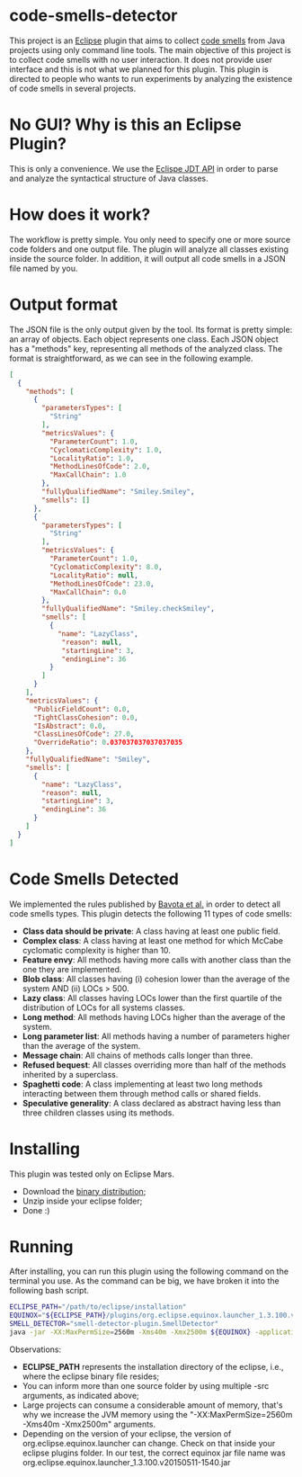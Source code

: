 # code-smells-detector

This project is an [Eclipse](http://www.eclipse.org) plugin that aims to collect [code smells](https://sourcemaking.com/refactoring/smells) from Java projects using only command line tools. The main objective of this project is to collect code smells with no user interaction. It does not provide user interface and this is not what we planned for this plugin. This plugin is directed to people who wants to run experiments by analyzing the existence of code smells in several projects.

# No GUI? Why is this an Eclipse Plugin?

This is only a convenience. We use the [Eclispe JDT API](http://www.eclipse.org/jdt/) in order to parse and analyze the syntactical structure of Java classes. 

# How does it work?

The workflow is pretty simple. You only need to specify one or more source code folders and one output file. The plugin will analyze all classes existing inside the source folder. In addition, it will output all code smells in a JSON file named by you. 

# Output format

The JSON file is the only output given by the tool. Its format is pretty simple: an array of objects. Each object represents one class. Each JSON object has a "methods" key, representing all methods of the analyzed class. The format is straightforward, as we can see in the following example.

```json
[
  {
    "methods": [
      {
        "parametersTypes": [
          "String"
        ],
        "metricsValues": {
          "ParameterCount": 1.0,
          "CyclomaticComplexity": 1.0,
          "LocalityRatio": 1.0,
          "MethodLinesOfCode": 2.0,
          "MaxCallChain": 1.0
        },
        "fullyQualifiedName": "Smiley.Smiley",
        "smells": []
      },
      {
        "parametersTypes": [
          "String"
        ],
        "metricsValues": {
          "ParameterCount": 1.0,
          "CyclomaticComplexity": 8.0,
          "LocalityRatio": null,
          "MethodLinesOfCode": 23.0,
          "MaxCallChain": 0.0
        },
        "fullyQualifiedName": "Smiley.checkSmiley",
        "smells": [
          {
		    "name": "LazyClass",
		     "reason": null,
		     "startingLine": 3,
		     "endingLine": 36
		  }
        ]
      }
    ],
    "metricsValues": {
      "PublicFieldCount": 0.0,
      "TightClassCohesion": 0.0,
      "IsAbstract": 0.0,
      "ClassLinesOfCode": 27.0,
      "OverrideRatio": 0.037037037037037035
    },
    "fullyQualifiedName": "Smiley",
    "smells": [
      {
        "name": "LazyClass",
        "reason": null,
        "startingLine": 3,
        "endingLine": 36
      }
    ]
  }
]
```


# Code Smells Detected

We implemented the rules published by [Bavota et al.](http://www.sciencedirect.com/science/article/pii/S0164121215001053) in order to detect all code smells types. This plugin detects the following 11 types of code smells:

- **Class data should be private**: 	A class having at least one public field.
- **Complex class**:	A class having at least one method for which McCabe cyclomatic complexity is higher than 10.
- **Feature envy**:	All methods having more calls with another class than the one they are implemented.
- **Blob class**:	All classes having (i) cohesion lower than the average of the system AND (ii) LOCs > 500.
- **Lazy class**:	All classes having LOCs lower than the first quartile of the distribution of LOCs for all systems classes.
- **Long method**:	All methods having LOCs higher than the average of the system.
- **Long parameter list**: 	All methods having a number of parameters higher than the average of the system.
- **Message chain**: 	All chains of methods calls longer than three.
- **Refused bequest**: 	All classes overriding more than half of the methods inherited by a superclass.
- **Spaghetti code**: 	A class implementing at least two long methods interacting between them through method calls or shared fields. 
- **Speculative generality**:	A class declared as abstract having less than three children classes using its methods.

# Installing

This plugin was tested only on Eclipse Mars.

- Download the [binary distribution](http://diegocedrim.github.io/downloads/smell-detector.zip);
- Unzip inside your eclipse folder;
- Done :)

# Running 

After installing, you can run this plugin using the following command on the terminal you use. As the command can be big, we have broken it into the following bash script.

```bash
ECLIPSE_PATH="/path/to/eclipse/installation"
EQUINOX="${ECLIPSE_PATH}/plugins/org.eclipse.equinox.launcher_1.3.100.v20150511-1540.jar org.eclipse.core.launcher.Main"
SMELL_DETECTOR="smell-detector-plugin.SmellDetector"
java -jar -XX:MaxPermSize=2560m -Xms40m -Xmx2500m ${EQUINOX} -application ${SMELL_DETECTOR} -output="smells.json" -src="/path/to/source/folder/" -src="/other/source/folder/"
```

Observations:
- **ECLIPSE_PATH** represents the installation directory of the eclipse, i.e., where the eclipse binary file resides;
- You can inform more than one source folder by using multiple -src arguments, as indicated above;
- Large projects can consume a considerable amount of memory, that's why we increase the JVM memory using the "-XX:MaxPermSize=2560m -Xms40m -Xmx2500m" arguments.
- Depending on the version of your eclipse, the version of org.eclipse.equinox.launcher can change. Check on that inside your eclipse plugins folder. In our test, the correct equinox jar file name was org.eclipse.equinox.launcher_1.3.100.v20150511-1540.jar
